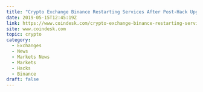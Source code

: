 ```yaml
---
title: "Crypto Exchange Binance Restarting Services After Post-Hack Upgrade"
date: 2019-05-15T12:45:19Z
link: https://www.coindesk.com/crypto-exchange-binance-restarting-services-after-post-hack-upgrade?utm_medium=RSS&utm_source=hune
site: www.coindesk.com
topic: crypto
category:
  - Exchanges
  - News
  - Markets News
  - Markets
  - Hacks
  - Binance
draft: false
---
```


